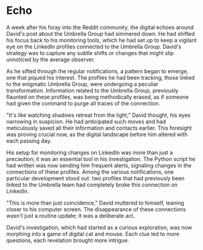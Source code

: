 # Echo

A week after his foray into the Reddit community, the digital echoes around David's post about the Umbrella Group had simmered down. He had shifted his focus back to his monitoring tools, which he had set up to keep a vigilant eye on the LinkedIn profiles connected to the Umbrella Group. David's strategy was to capture any subtle shifts or changes that might slip unnoticed by the average observer.

As he sifted through the regular notifications, a pattern began to emerge, one that piqued his interest. The profiles he had been tracking, those linked to the enigmatic Umbrella Group, were undergoing a peculiar transformation. Information related to the Umbrella Group, previously flaunted on these profiles, was being methodically erased, as if someone had given the command to purge all traces of the connection.

"It's like watching shadows retreat from the light," David thought, his eyes narrowing in suspicion. He had anticipated such moves and had meticulously saved all their information and contacts earlier. This foresight was proving crucial now, as the digital landscape before him altered with each passing day.

His setup for monitoring changes on LinkedIn was more than just a precaution; it was an essential tool in his investigation. The Python script he had written was now sending him frequent alerts, signaling changes in the connections of these profiles. Among the various notifications, one particular development stood out: two profiles that had previously been linked to the Umbrella team had completely broke this connection on LinkedIn.

"This is more than just coincidence," David muttered to himself, leaning closer to his computer screen. The disappearance of these connections wasn't just a routine update; it was a deliberate act.

David's investigation, which had started as a curious exploration, was now morphing into a game of digital cat and mouse. Each clue led to more questions, each revelation brought more intrigue.
